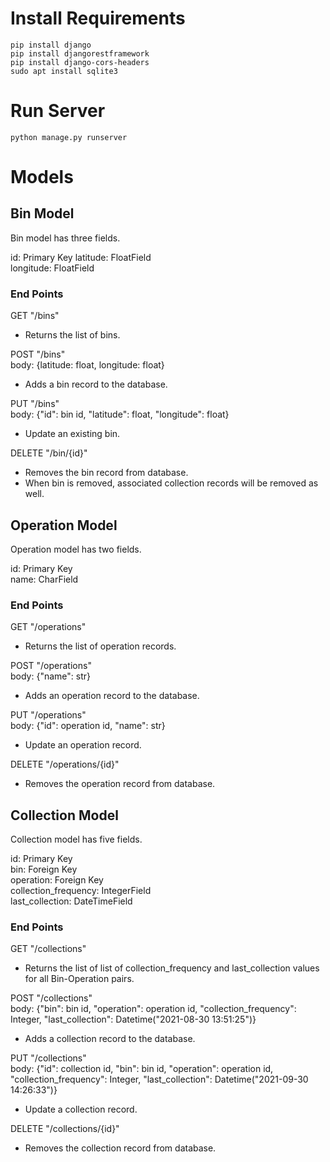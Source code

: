 # Install Requirements  
`pip install django`    
`pip install djangorestframework`    
`pip install django-cors-headers`    
`sudo apt install sqlite3`   
  
# Run Server  
`python manage.py runserver`   

# Models
## Bin Model  
Bin model has three fields.  
 
id: Primary Key 
latitude: FloatField  
longitude: FloatField  

### End Points

GET "/bins"
* Returns the list of bins.  
  
POST "/bins"  
body: {latitude: float, longitude: float}  
* Adds a bin record to the database.  

PUT "/bins"  
body: {"id": bin id, "latitude": float, "longitude": float}  
* Update an existing bin.  

DELETE "/bin/{id}"  
* Removes the bin record from database.  
* When bin is removed, associated collection records will be removed as well.  


## Operation Model  
Operation model has two fields.  

id: Primary Key  
name: CharField   
  
### End Points  
  
GET "/operations"  
* Returns the list of operation records.  
  
POST "/operations"  
body: {"name": str}    
* Adds an operation record to the database.  

PUT "/operations"  
body: {"id": operation id, "name": str}  
* Update an operation record.  
  
DELETE "/operations/{id}"  
* Removes the operation record from database.  

## Collection Model
Collection model has five fields.  

id: Primary Key   
bin: Foreign Key  
operation: Foreign Key  
collection_frequency: IntegerField  
last_collection: DateTimeField  
  
### End Points  
  
GET "/collections"  
* Returns the list of list of collection_frequency and last_collection values for all Bin-Operation pairs. 
  
POST "/collections"  
body: {"bin": bin id, "operation": operation id, "collection_frequency": Integer, "last_collection": Datetime("2021-08-30 13:51:25")}    
* Adds a collection record to the database.  
  
PUT "/collections"  
body: {"id": collection id, "bin": bin id, "operation": operation id, "collection_frequency": Integer, "last_collection": Datetime("2021-09-30 14:26:33")}  
* Update a collection record.  
   
DELETE "/collections/{id}"  
* Removes the collection record from database. 

